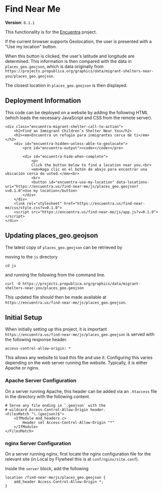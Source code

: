 # Find Near Me

**Version**: `0.1.1`

This functionality is for the [Encuentra](https://encuentra.us/) project.

If the current browser supports Geolocation, the user is presented with a "Use my location" button.

When this button is clicked, the user's latitude and longitude are determined.  This information is then compared with the data in `places_geo.geojson`, which is data originally from `https://projects.propublica.org/graphics/data/migrant-shelters-near-you/places_geo.geojson`.

The closest location in `places_geo.geojson` is then displayed.

## Deployment Information

This code can be deployed on a website by adding the following HTML (which loads the necessary JavaScript and CSS from the remote server).

```
<div class="encuentra-migrant-shelter-call-to-action">
	<h2>Find an Immigrant Children’s Shelter Near You</h2>
	<h2><em>Encuentra un refugio para inmigrantes cerca de ti</em></h2>
	<div id="encuentra-hidden-unless-able-to-geolocate">
		<pre id="encuentra-output"><code></code></pre>

		<div id="encuentra-hide-when-complete">
			<p>
			Click the button below to find a location near you.<br>
			<em>Haga clic en el botón de abajo para encontrar una ubicación cerca de usted.</em><br>
			<br>
			<button id="encuentra-use-my-location" data-locations-uri="https://encuentra.us/find-near-me/js/places_geo.geojson?v=0.1.0">Use my location</button>
		</div>
	</div>
	<link rel="stylesheet" href="https://encuentra.us/find-near-me/css/style.css?v=0.1.0">
	<script src="https://encuentra.us/find-near-me/js/app.js?v=0.1.0"></script>
</div>
```

## Updating places_geo.geojson

The latest copy of `places_geo.geojson` can be retrieved by

moving to the `js` directory

```
cd js
```

and running the following from the command line.

```
curl -O https://projects.propublica.org/graphics/data/migrant-shelters-near-you/places_geo.geojson
```

This updated file should then be made available at `https://encuentra.us/find-near-me/js/places_geo.geojson`.

## Initial Setup

When initially setting up this project, it is important `https://encuentra.us/find-near-me/js/places_geo.geojson` is served with the following response header.

```
access-control-allow-origin: *
```

This allows any website to load this file and use it. Configuring this varies depending on the web server running the website. Typically, it is either Apache or nginx.

### Apache Server Configuration

On a server running Apache, this header can be added via an `.htaccess` file in the directory with the following content.

```
# Serve any file ending in `.geojson` with the
# wildcard Access-Control-Allow-Origin header.
<FilesMatch "\.(geojson)$">
	<IfModule mod_headers.c>
		Header set Access-Control-Allow-Origin "*"
	</IfModule>
</FilesMatch>
```

### nginx Server Configuration

On a server running nginx, first locate the nginx configuration file for the relevant site (in Local by Flywheel this is at `conf/nginx/site.conf`).

Inside the `server` block, add the following

```
location /find-near-me/js/places_geo.geojson {
    add_header Access-Control-Allow-Origin *;
}
```
